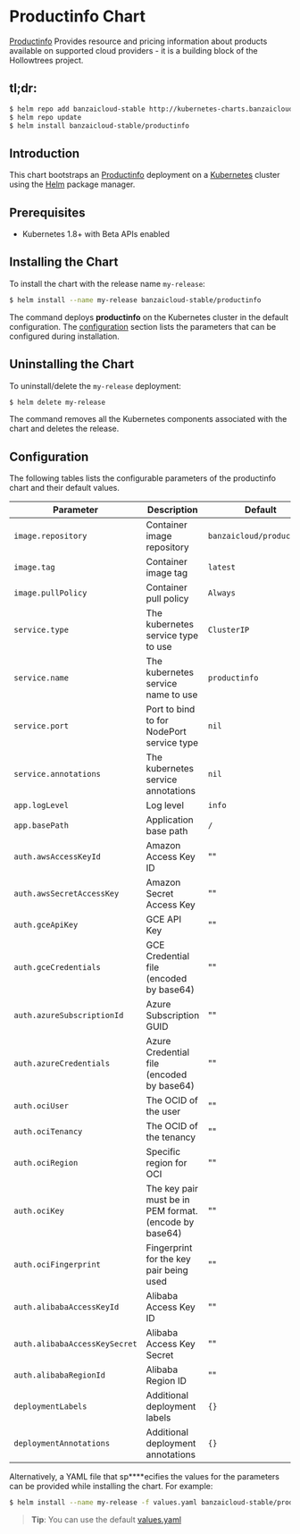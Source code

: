 
# Productinfo Chart

[Productinfo](https://github.com/banzaicloud/productinfo) Provides resource and pricing information about products available on supported cloud providers - it is a building block of the Hollowtrees project. 

## tl;dr:

```bash
$ helm repo add banzaicloud-stable http://kubernetes-charts.banzaicloud.com/branch/master
$ helm repo update
$ helm install banzaicloud-stable/productinfo
```

## Introduction

This chart bootstraps an [Productinfo](https://github.com/banzaicloud/banzai-charts/stable/productinfo) deployment on a [Kubernetes](http://kubernetes.io) cluster using the [Helm](https://helm.sh) package manager.

## Prerequisites

- Kubernetes 1.8+ with Beta APIs enabled

## Installing the Chart

To install the chart with the release name `my-release`:

```bash
$ helm install --name my-release banzaicloud-stable/productinfo
```

The command deploys **productinfo** on the Kubernetes cluster in the default configuration. The [configuration](#configuration) section lists the parameters that can be configured during installation.

## Uninstalling the Chart

To uninstall/delete the `my-release` deployment:

```bash
$ helm delete my-release
```

The command removes all the Kubernetes components associated with the chart and deletes the release.

## Configuration

The following tables lists the configurable parameters of the productinfo chart and their default values.

|          Parameter            |                Description                               |             Default          |
| ----------------------------- | -------------------------------------------------------- | ---------------------------- |
| `image.repository`            | Container image repository                               | `banzaicloud/productinfo`    |
| `image.tag       `            | Container image tag                                      | `latest`                     |
| `image.pullPolicy`            | Container pull policy                                    | `Always`                     |
| `service.type`                | The kubernetes service type to use                       | `ClusterIP`                  |
| `service.name`                | The kubernetes service name to use                       | `productinfo`                |
| `service.port`                | Port to bind to for NodePort service type                | `nil`                        |
| `service.annotations`         | The kubernetes service annotations                       | `nil`                        |
| `app.logLevel`                | Log level                                                | `info`                       |
| `app.basePath`                | Application base path                                    | `/`                          |
| `auth.awsAccessKeyId`         | Amazon Access Key ID                                     | ""                           |
| `auth.awsSecretAccessKey`     | Amazon Secret Access Key                                 | ""                           |
| `auth.gceApiKey`              | GCE API Key                                              | ""                           |
| `auth.gceCredentials`         | GCE Credential file (encoded by base64)                  | ""                           |
| `auth.azureSubscriptionId`    | Azure Subscription GUID                                  | ""                           |
| `auth.azureCredentials`       | Azure Credential file (encoded by base64)                | ""                           |
| `auth.ociUser`                | The OCID of the user                                     | ""                           |
| `auth.ociTenancy`             | The OCID of the tenancy                                  | ""                           |
| `auth.ociRegion`              | Specific region for OCI                                  | ""                           |
| `auth.ociKey`                 | The key pair must be in PEM format. (encode by base64)   | ""                           |
| `auth.ociFingerprint`         | Fingerprint for the key pair being used                  | ""                           |
| `auth.alibabaAccessKeyId`     | Alibaba Access Key ID                                    | ""                           |
| `auth.alibabaAccessKeySecret` | Alibaba Access Key Secret                                | ""                           |
| `auth.alibabaRegionId`        | Alibaba Region ID                                        | ""                           |
| `deploymentLabels`            | Additional deployment labels                             | `{}`                         |
| `deploymentAnnotations`       | Additional deployment annotations                        | `{}`                         |

Alternatively, a YAML file that sp****ecifies the values for the parameters can be provided while installing the chart. For example:

```bash
$ helm install --name my-release -f values.yaml banzaicloud-stable/productinfo
```

> **Tip**: You can use the default [values.yaml](values.yaml)


```

